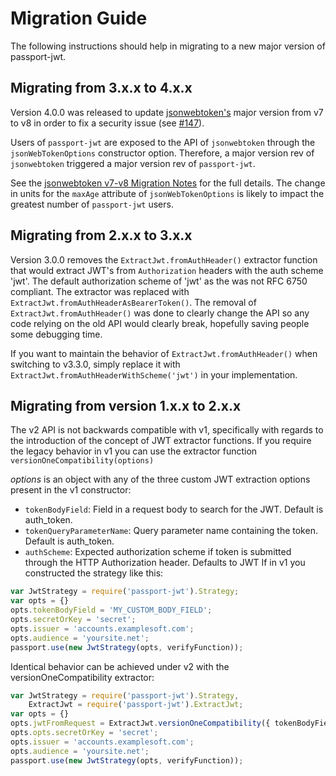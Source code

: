 # Migration Guide

The following instructions should help in migrating to a new major version of
passport-jwt.

## Migrating from 3.x.x to 4.x.x

Version 4.0.0 was released to update [jsonwebtoken's](https://github.com/auth0/node-jsonwebtoken)
major version from v7 to v8 in order to fix a security issue (see
[#147](https://github.com/themikenicholson/passport-jwt/issues/147)).

Users of `passport-jwt` are exposed to the API of `jsonwebtoken` through the `jsonWebTokenOptions`
constructor option.  Therefore, a major version rev of `jsonwebtoken` triggered a major version rev
of `passport-jwt`.

See the
[jsonwebtoken v7-v8 Migration Notes](https://github.com/auth0/node-jsonwebtoken/wiki/Migration-Notes:-v7-to-v8)
for the full details. The change in units for the `maxAge` attribute of `jsonWebTokenOptions` is
likely to impact the greatest number of `passport-jwt` users.

## Migrating from 2.x.x to 3.x.x

Version 3.0.0 removes the `ExtractJwt.fromAuthHeader()` extractor function that would extract
JWT's from `Authorization` headers with the auth scheme 'jwt'. The default authorization scheme
of 'jwt' as the was not RFC 6750 compliant.  The extractor was replaced with 
`ExtractJwt.fromAuthHeaderAsBearerToken()`.  The removal of `ExtractJwt.fromAuthHeader()` was done
to clearly change the API so any code relying on the old API would clearly break, hopefully saving
people some debugging time.

If you want to maintain the behavior of `ExtractJwt.fromAuthHeader()` when switching to v3.3.0, simply 
replace it with `ExtractJwt.fromAuthHeaderWithScheme('jwt')` in your implementation.

## Migrating from version 1.x.x to 2.x.x

The v2 API is not backwards compatible with v1, specifically with regards to the introduction
of the concept of JWT extractor functions.  If you require the legacy behavior in v1 you can use
the extractor function ```versionOneCompatibility(options)```

*options* is an object with any of the three custom JWT extraction options present in the v1
constructor:
* `tokenBodyField`: Field in a request body to search for the JWT.
  Default is auth_token.
* `tokenQueryParameterName`: Query parameter name containing the token.
  Default is auth_token.
* `authScheme`: Expected authorization scheme if token is submitted through
  the HTTP Authorization header. Defaults to JWT 
If in v1 you constructed the strategy like this:

```js
var JwtStrategy = require('passport-jwt').Strategy;
var opts = {}
opts.tokenBodyField = 'MY_CUSTOM_BODY_FIELD';
opts.secretOrKey = 'secret';
opts.issuer = 'accounts.examplesoft.com';
opts.audience = 'yoursite.net';
passport.use(new JwtStrategy(opts, verifyFunction));
```

Identical behavior can be achieved under v2 with the versionOneCompatibility extractor:

```js
var JwtStrategy = require('passport-jwt').Strategy,
    ExtractJwt = require('passport-jwt').ExtractJwt;
var opts = {}
opts.jwtFromRequest = ExtractJwt.versionOneCompatibility({ tokenBodyField = 'MY_CUSTOM_BODY_FIELD' });
opts.opts.secretOrKey = 'secret';
opts.issuer = 'accounts.examplesoft.com';
opts.audience = 'yoursite.net';
passport.use(new JwtStrategy(opts, verifyFunction));
```
